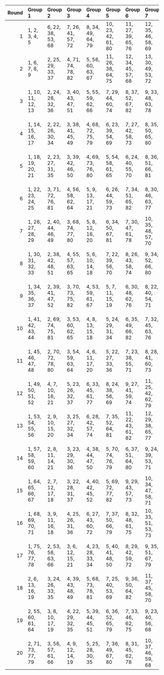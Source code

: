 |   Round | Group 1           | Group 2           | Group 3           | Group 4           | Group 5            | Group 6            | Group 7            | Group 8            | Group 9            | Group 10           | Group 11           | Group 12           | Group 13           | Group 14           | Group 15       | Group 16       | Group 17       |
|--------:|:------------------|:------------------|:------------------|:------------------|:-------------------|:-------------------|:-------------------|:-------------------|:-------------------|:-------------------|:-------------------|:-------------------|:-------------------|:-------------------|:---------------|:---------------|:---------------|
|       1 | 1, 2, 3, 4, 5     | 6, 22, 38, 53, 68 | 7, 26, 41, 57, 72 | 8, 34, 49, 64, 79 | 10, 23, 42, 61, 80 | 11, 27, 39, 65, 76 | 12, 35, 46, 58, 69 | 13, 31, 50, 54, 73 | 14, 25, 48, 67, 74 | 15, 29, 52, 63, 71 | 16, 37, 44, 56, 78 | 18, 24, 51, 59, 77 | 19, 28, 47, 55, 81 | 21, 32, 43, 66, 70 | 9, 30, 45, 75  | 17, 33, 60, 82 | 20, 36, 40, 62 |
|       2 | 1, 6, 7, 8, 9     | 2, 25, 29, 33, 37 | 4, 71, 74, 78, 82 | 5, 56, 60, 63, 67 | 11, 26, 38, 64, 75 | 12, 34, 45, 57, 68 | 13, 30, 49, 53, 72 | 15, 28, 51, 62, 70 | 16, 36, 43, 55, 77 | 17, 32, 40, 59, 81 | 18, 23, 50, 58, 76 | 19, 27, 46, 54, 80 | 20, 35, 39, 61, 73 | 21, 31, 42, 65, 69 | 3, 44, 48, 52  | 10, 22, 41, 79 | 14, 24, 47, 66 |
|       3 | 1, 10, 11, 12, 13 | 2, 24, 28, 32, 36 | 3, 40, 43, 47, 51 | 5, 55, 59, 62, 66 | 7, 29, 44, 60, 74  | 8, 37, 52, 67, 82  | 9, 33, 48, 63, 78  | 14, 23, 46, 65, 73 | 15, 27, 50, 61, 69 | 16, 35, 42, 54, 76 | 17, 31, 39, 58, 80 | 18, 22, 49, 57, 75 | 19, 26, 45, 53, 79 | 21, 30, 41, 64, 68 | 4, 70, 77, 81  | 6, 25, 56, 71  | 20, 34, 38, 72 |
|       4 | 1, 14, 15, 16, 17 | 2, 22, 26, 30, 34 | 3, 38, 41, 45, 49 | 4, 68, 72, 75, 79 | 6, 23, 39, 54, 69  | 7, 27, 42, 58, 73  | 8, 35, 50, 65, 80  | 9, 31, 46, 61, 76  | 10, 24, 43, 62, 81 | 11, 28, 40, 66, 77 | 12, 36, 47, 59, 70 | 18, 25, 52, 60, 78 | 19, 29, 48, 56, 82 | 21, 33, 44, 67, 71 | 5, 53, 57, 64  | 13, 32, 51, 55 | 20, 37, 63, 74 |
|       5 | 1, 18, 19, 20, 21 | 2, 23, 27, 31, 35 | 3, 39, 42, 46, 50 | 4, 69, 73, 76, 80 | 5, 54, 58, 61, 65  | 6, 24, 40, 55, 70  | 8, 36, 51, 66, 81  | 9, 32, 47, 62, 77  | 10, 25, 44, 63, 82 | 12, 37, 48, 60, 71 | 13, 33, 52, 56, 74 | 14, 22, 45, 64, 72 | 16, 34, 41, 53, 75 | 17, 30, 38, 57, 79 | 7, 28, 43, 59  | 11, 29, 67, 78 | 15, 26, 49, 68 |
|       6 | 1, 22, 23, 24, 25 | 3, 71, 72, 76, 81 | 4, 56, 58, 62, 64 | 5, 9, 13, 17, 21  | 6, 26, 44, 59, 73  | 7, 34, 51, 65, 82  | 8, 30, 46, 63, 77  | 10, 27, 38, 66, 78 | 11, 35, 47, 60, 68 | 14, 29, 49, 61, 70 | 15, 37, 42, 55, 75 | 16, 33, 40, 57, 80 | 18, 28, 48, 54, 79 | 20, 32, 41, 67, 69 | 2, 43, 45, 50  | 12, 31, 52, 53 | 19, 36, 39, 74 |
|       7 | 1, 26, 27, 28, 29 | 2, 40, 44, 46, 49 | 3, 68, 74, 77, 80 | 5, 8, 12, 16, 20  | 6, 34, 50, 67, 81  | 7, 30, 47, 61, 78  | 10, 35, 48, 57, 70 | 11, 31, 51, 56, 72 | 13, 23, 41, 62, 82 | 14, 37, 43, 53, 76 | 15, 33, 39, 59, 79 | 18, 36, 38, 63, 73 | 19, 32, 42, 64, 71 | 21, 24, 52, 58, 75 | 4, 54, 60, 66  | 9, 22, 55, 69  | 17, 25, 45, 65 |
|       8 | 1, 30, 31, 32, 33 | 2, 38, 42, 48, 51 | 4, 55, 57, 63, 65 | 5, 6, 10, 14, 18  | 7, 22, 39, 56, 70  | 8, 26, 43, 58, 74  | 9, 34, 52, 66, 80  | 12, 27, 40, 67, 75 | 13, 35, 45, 59, 71 | 15, 25, 47, 64, 73 | 16, 29, 50, 62, 68 | 17, 37, 41, 54, 77 | 19, 24, 49, 60, 76 | 20, 28, 46, 53, 82 | 3, 69, 78, 79  | 11, 23, 44, 81 | 21, 36, 61, 72 |
|       9 | 1, 34, 35, 36, 37 | 2, 39, 41, 47, 52 | 3, 70, 73, 75, 82 | 4, 53, 59, 61, 67 | 5, 7, 11, 15, 19   | 6, 30, 48, 62, 76  | 8, 22, 40, 54, 71  | 10, 31, 49, 55, 74 | 12, 23, 43, 63, 79 | 14, 33, 38, 58, 81 | 16, 25, 46, 66, 72 | 18, 32, 44, 65, 68 | 20, 24, 50, 57, 78 | 21, 28, 45, 56, 80 | 9, 26, 42, 60  | 13, 27, 64, 77 | 17, 29, 51, 69 |
|      10 | 1, 41, 42, 43, 44 | 2, 69, 74, 75, 81 | 3, 53, 60, 62, 65 | 4, 8, 13, 15, 18  | 5, 24, 29, 31, 34  | 6, 35, 49, 66, 82  | 7, 32, 45, 63, 76  | 9, 25, 38, 54, 70  | 10, 26, 39, 67, 77 | 11, 36, 46, 57, 71 | 12, 33, 50, 55, 72 | 17, 28, 52, 61, 68 | 19, 22, 51, 58, 78 | 20, 27, 47, 56, 79 | 14, 30, 59, 80 | 16, 23, 48, 64 | 21, 37, 40, 73 |
|      11 | 1, 45, 46, 47, 48 | 2, 70, 72, 78, 80 | 3, 54, 59, 63, 64 | 4, 6, 11, 17, 20  | 5, 22, 27, 33, 36  | 7, 23, 38, 55, 71  | 8, 28, 41, 60, 73  | 9, 37, 49, 65, 81  | 13, 29, 39, 66, 75 | 14, 26, 52, 62, 69 | 15, 35, 44, 53, 77 | 18, 34, 40, 61, 74 | 19, 31, 43, 67, 68 | 21, 25, 51, 57, 76 | 10, 30, 50, 56 | 12, 24, 42, 82 | 16, 32, 58, 79 |
|      12 | 1, 49, 50, 51, 52 | 4, 7, 10, 16, 21  | 5, 23, 26, 32, 37 | 6, 33, 45, 61, 77 | 8, 24, 38, 56, 69  | 9, 27, 41, 59, 74  | 11, 25, 42, 62, 79 | 12, 28, 39, 64, 78 | 13, 34, 46, 60, 70 | 14, 36, 44, 54, 75 | 17, 22, 48, 66, 73 | 18, 29, 47, 53, 80 | 19, 35, 40, 63, 72 | 20, 30, 43, 65, 71 | 2, 68, 76, 82  | 3, 55, 58, 67  | 15, 31, 57, 81 |
|      13 | 1, 53, 54, 55, 56 | 2, 9, 10, 15, 20  | 3, 25, 27, 32, 34 | 6, 28, 42, 57, 74 | 7, 35, 52, 64, 81  | 11, 22, 43, 61, 82 | 12, 29, 38, 65, 77 | 13, 36, 48, 58, 68 | 14, 31, 40, 60, 79 | 16, 24, 45, 67, 73 | 17, 26, 50, 63, 70 | 18, 37, 39, 62, 72 | 19, 30, 44, 66, 69 | 21, 23, 49, 59, 78 | 4, 41, 46, 51  | 5, 71, 75, 80  | 8, 33, 47, 76  |
|      14 | 1, 57, 58, 59, 60 | 2, 8, 11, 14, 21  | 3, 23, 29, 30, 36 | 4, 38, 44, 47, 50 | 5, 70, 74, 76, 79  | 6, 37, 51, 64, 80  | 9, 24, 39, 53, 71  | 10, 32, 52, 54, 72 | 12, 25, 41, 61, 81 | 13, 26, 40, 65, 78 | 16, 28, 49, 63, 69 | 17, 35, 43, 56, 75 | 18, 27, 45, 55, 82 | 20, 33, 42, 66, 68 | 7, 31, 48, 77  | 15, 22, 46, 67 | 19, 34, 62, 73 |
|      15 | 1, 64, 65, 66, 67 | 2, 7, 12, 17, 18  | 3, 22, 28, 31, 37 | 4, 40, 42, 45, 52 | 5, 69, 72, 77, 82  | 9, 29, 43, 57, 73  | 10, 34, 47, 58, 71 | 13, 24, 44, 61, 79 | 14, 27, 51, 63, 68 | 15, 36, 41, 56, 76 | 16, 30, 39, 60, 81 | 19, 25, 50, 59, 75 | 20, 26, 48, 55, 80 | 21, 35, 38, 62, 74 | 6, 32, 46, 78  | 8, 23, 53, 70  | 11, 33, 49, 54 |
|      16 | 1, 68, 69, 70, 71 | 3, 9, 11, 16, 18  | 4, 25, 26, 31, 36 | 6, 27, 43, 60, 72 | 7, 37, 50, 66, 79  | 8, 32, 48, 61, 75  | 10, 33, 51, 53, 73 | 12, 22, 44, 62, 80 | 13, 28, 38, 67, 76 | 14, 35, 41, 55, 78 | 15, 30, 40, 58, 82 | 17, 24, 46, 64, 74 | 19, 23, 52, 57, 77 | 20, 29, 45, 54, 81 | 2, 56, 59, 65  | 5, 42, 47, 49  | 21, 34, 39, 63 |
|      17 | 1, 75, 76, 77, 78 | 2, 53, 58, 63, 66 | 3, 6, 12, 15, 21  | 4, 23, 28, 33, 34 | 5, 40, 41, 48, 50  | 8, 29, 42, 59, 72  | 9, 35, 51, 67, 79  | 10, 36, 45, 60, 69 | 11, 30, 52, 55, 73 | 14, 32, 39, 57, 82 | 16, 22, 47, 65, 74 | 17, 27, 49, 62, 71 | 18, 26, 46, 56, 81 | 20, 31, 44, 64, 70 | 7, 24, 54, 68  | 13, 25, 43, 80 | 19, 37, 38, 61 |
|      18 | 2, 6, 13, 16, 19  | 3, 24, 26, 33, 35 | 4, 39, 43, 48, 49 | 5, 68, 73, 78, 81 | 7, 25, 40, 53, 69  | 9, 36, 50, 64, 82  | 11, 37, 45, 58, 70 | 12, 30, 51, 54, 74 | 14, 34, 42, 56, 77 | 15, 32, 38, 60, 80 | 17, 23, 47, 67, 72 | 18, 31, 41, 66, 71 | 20, 22, 52, 59, 76 | 21, 29, 46, 55, 79 | 1, 61, 62, 63  | 8, 27, 44, 57  | 10, 28, 65, 75 |
|      19 | 2, 55, 60, 61, 64 | 3, 8, 10, 17, 19  | 4, 22, 29, 32, 35 | 5, 39, 44, 45, 51 | 6, 36, 52, 65, 79  | 7, 33, 46, 62, 75  | 9, 23, 40, 56, 68  | 11, 24, 41, 63, 80 | 13, 37, 47, 57, 69 | 15, 34, 43, 54, 78 | 16, 31, 38, 59, 82 | 18, 30, 42, 67, 70 | 20, 25, 49, 58, 77 | 21, 27, 48, 53, 81 | 1, 72, 73, 74  | 12, 26, 66, 76 | 14, 28, 50, 71 |
|      20 | 2, 71, 73, 77, 79 | 3, 56, 57, 61, 66 | 4, 9, 12, 14, 19  | 5, 25, 28, 30, 35 | 7, 36, 49, 67, 80  | 8, 31, 45, 62, 78  | 10, 37, 46, 59, 68 | 11, 32, 50, 53, 74 | 13, 22, 42, 63, 81 | 15, 24, 48, 65, 72 | 17, 34, 44, 55, 76 | 18, 33, 43, 64, 69 | 20, 23, 51, 60, 75 | 21, 26, 47, 54, 82 | 1, 38, 39, 40  | 6, 29, 41, 58  | 16, 27, 52, 70 |